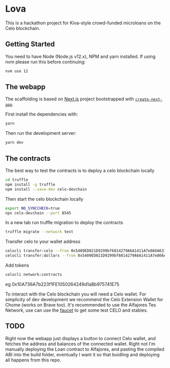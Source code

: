# Lova

This is a hackathon project for Kiva-style crowd-funded microloans on the Celo blockchain.

## Getting Started

You need to have Node (Node.js v12.x), NPM and yarn installed. If using nvm please run this before continuing:
```bash
nvm use 12
```

## The webapp

The scaffolding is based on [Next.js](https://nextjs.org/) project bootstrapped with [`create-next-app`](https://github.com/vercel/next.js/tree/canary/packages/create-next-app).

First install the dependencies with:
```bash
yarn
```

Then run the development server:

```bash
yarn dev
```

## The contracts

The best way to test the contracts is to deploy a celo blockchain locally

```bash
cd truffle
npm install -g truffle
npm install --save-dev celo-devchain
```

Then start the celo blockchain locally
```bash
export NO_SYNCCHECK=true
npx celo-devchain --port 8545
```

In a new tab run truffle migration to deploy the contracts
```bash
truffle migrate --network test
```

Transfer celo to your wallet address
```bash
celocli transfer:celo --from 0x5409ED021D9299bf6814279A6A1411A7e866A631 --to 0x817aBe07b808174Fc19AcE032d94a7213D8A76d8 --value 1000000000000000000000
celocli transfer:dollars --from 0x5409ED021D9299bf6814279A6A1411A7e866A631 --to 0x817aBe07b808174Fc19AcE032d94a7213D8A76d8 --value 1000000000000000000000
```

Add tokens
```bash
celocli network:contracts
```
eg 0x10A736A7b223f1FE1050264249d1aBb975741E75


To interact with the Celo blockchain you will need a Celo wallet. For simplicity of dev development we recommend the Celo Extension Wallet for Chome (works on Brave too).
It's recommended to use the Alfajores Tes Network, use can use the [faucet](https://celo.org/developers/faucet) to get some test CELO and stables.

## TODO

Right now the webapp just displays a button to connect Celo wallet, and fetches the address and balances of the connected wallet.
Right not I'm manually deploying the Loan contract to Alfajores, and pasting the compiled ABI into the build folder,
eventually I want it so that buidling and deploying all happens from this repo.